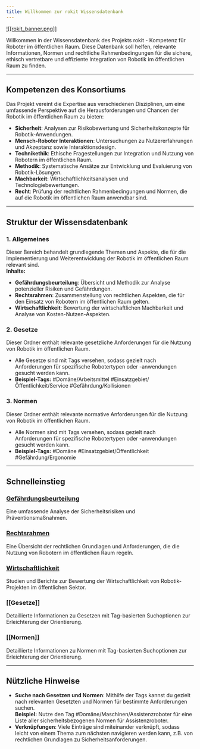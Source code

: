 ```yaml
---
title: Willkommen zur rokit Wissensdatenbank
---
```


[![[rokit_banner.png]]](https://public-robots.de/)


Willkommen in der Wissensdatenbank des Projekts rokit - Kompetenz für Roboter im öffentlichen Raum. Diese Datenbank soll helfen, relevante Informationen, Normen und rechtliche Rahmenbedingungen für die sichere, ethisch vertretbare und effiziente Integration von Robotik im öffentlichen Raum zu finden.

--- 

## Kompetenzen des Konsortiums

Das Projekt vereint die Expertise aus verschiedenen Disziplinen, um eine umfassende Perspektive auf die Herausforderungen und Chancen der Robotik im öffentlichen Raum zu bieten:

- **Sicherheit**: Analysen zur Risikobewertung und Sicherheitskonzepte für Robotik-Anwendungen.
- **Mensch-Roboter Interaktionen**: Untersuchungen zu Nutzererfahrungen und Akzeptanz sowie Interaktionsdesign.
- **Technikethik**: Ethische Fragestellungen zur Integration und Nutzung von Robotern im öffentlichen Raum.
- **Methodik**: Systematische Ansätze zur Entwicklung und Evaluierung von Robotik-Lösungen.
- **Machbarkeit**: Wirtschaftlichkeitsanalysen und Technologiebewertungen.
- **Recht**: Prüfung der rechtlichen Rahmenbedingungen und Normen, die auf die Robotik im öffentlichen Raum anwendbar sind.

---
  
## Struktur der Wissensdatenbank

### 1. **Allgemeines**
   Dieser Bereich behandelt grundlegende Themen und Aspekte, die für die Implementierung und Weiterentwicklung der Robotik im öffentlichen Raum relevant sind.  
   **Inhalte:**
   - **Gefährdungsbeurteilung**: Übersicht und Methodik zur Analyse potenzieller Risiken und Gefährdungen.
   - **Rechtsrahmen**: Zusammenstellung von rechtlichen Aspekten, die für den Einsatz von Robotern im öffentlichen Raum gelten.
   - **Wirtschaftlichkeit**: Bewertung der wirtschaftlichen Machbarkeit und Analyse von Kosten-Nutzen-Aspekten.

### 2. **Gesetze**
Dieser Ordner enthält relevante gesetzliche Anforderungen für die Nutzung von Robotik im öffentlichen Raum.  
   - Alle Gesetze sind mit Tags versehen, sodass gezielt nach Anforderungen für spezifische Robotertypen oder -anwendungen gesucht werden kann.
   - **Beispiel-Tags:** #Domäne/Arbeitsmittel #Einsatzgebiet/Öffentlichkeit/Service #Gefährdung/Kollisionen 

### 3. **Normen**
Dieser Ordner enthält relevante normative Anforderungen für die Nutzung von Robotik im öffentlichen Raum.  
   - Alle Normen sind mit Tags versehen, sodass gezielt nach Anforderungen für spezifische Robotertypen oder -anwendungen gesucht werden kann.
   - **Beispiel-Tags:** #Domäne #Einsatzgebiet/Öffentlichkeit #Gefährdung/Ergonomie 

---

## Schnelleinstieg

### [Gefährdungsbeurteilung](Allgemeines/Gefährdungsbeurteilung.md)  
Eine umfassende Analyse der Sicherheitsrisiken und Präventionsmaßnahmen.

### [Rechtsrahmen](Allgemeines/Rechtsrahmen.md)  
Eine Übersicht der rechtlichen Grundlagen und Anforderungen, die die Nutzung von Robotern im öffentlichen Raum regeln.

### [Wirtschaftlichkeit](Allgemeines/Wirtschaftlichkeit.md)  
Studien und Berichte zur Bewertung der Wirtschaftlichkeit von Robotik-Projekten im öffentlichen Sektor.

### [[Gesetze]]
Detaillierte Informationen zu Gesetzen mit Tag-basierten Suchoptionen zur Erleichterung der Orientierung.

### [[Normen]]
Detaillierte Informationen zu Normen mit Tag-basierten Suchoptionen zur Erleichterung der Orientierung.

---

## Nützliche Hinweise

- **Suche nach Gesetzen und Normen**: Mithilfe der Tags kannst du gezielt nach relevanten Gesetzten und Normen für bestimmte Anforderungen suchen.  
  **Beispiel:** Nutze den Tag #Domäne/Maschinen/Assistenzroboter   für eine Liste aller sicherheitsbezogenen Normen für Assistenzroboter.
- **Verknüpfungen**: Viele Einträge sind miteinander verknüpft, sodass leicht von einem Thema zum nächsten navigieren werden kann, z.B. von rechtlichen Grundlagen zu Sicherheitsanforderungen. 


